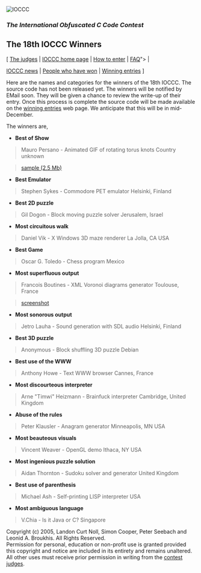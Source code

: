 ![IOCCC](http://ioccc.org/png/ioccc.png)

### *The International Obfuscated C Code Contest*

## **The 18th IOCCC Winners**
[ [The judges](http://www.ioccc.org/judges.html) | [IOCCC home page](http://www.ioccc.org/main.html) | [How
to enter](http://www.ioccc.org/main.html#enter) | [FAQ](http://www.ioccc.org/faq.html)"> |

[IOCCC news](http://www.ioccc.org/main.html#new) | [People who have won](http://www.ioccc.org/winners.html) | [Winning
entries](http://www.ioccc.org/years.html) ]



Here are the names and categories for the winners of the 18th
IOCCC.  The source code has not been released yet.  The winners will
be notified by EMail soon.  They will be given a chance to review the
write-up of their entry.  Once this process is complete the source code 
will be made available on the [winning entries](http://www.ioccc.org/years.html)
web page.  We anticipate that this will be in mid-December.

The winners are,

- **Best of Show**

> Mauro Persano - Animated GIF of rotating torus knots
> Country unknown


> [sample (2.5 Mb)](http://www.mailcom.com.nyud.net:8090/ioccc/knot.gif)

- **Best Emulator**

> Stephen Sykes - Commodore PET emulator
> Helsinki, Finland

- **Best 2D puzzle**

> Gil Dogon - Block moving puzzle solver
> Jerusalem, Israel

- **Most circuitous walk**

> Daniel Vik - X Windows 3D maze renderer
> La Jolla, CA USA

- **Best Game**

> Oscar G. Toledo - Chess program
> Mexico

- **Most superfluous output**

> Francois Boutines - XML Voronoi diagrams generator
> Toulouse, France

> [screenshot](http://www.mailcom.com/ioccc/voronoi.png)

- **Most sonorous output**

> Jetro Lauha - Sound generation with SDL audio
> Helsinki, Finland

- **Best 3D puzzle**

> Anonymous - Block shuffling 3D puzzle
>Debian

- **Best use of the WWW**

> Anthony Howe - Text WWW browser
> Cannes, France

- **Most discourteous interpreter**

> Arne "Timwi" Heizmann - Brainfuck interpreter
> Cambridge, United Kingdom

- **Abuse of the rules**

> Peter Klausler - Anagram generator
> Minneapolis, MN USA

- **Most beauteous visuals**

> Vincent Weaver - OpenGL demo
> Ithaca, NY USA

- **Most ingenious puzzle solution**

> Aidan Thornton - Sudoku solver and generator
> United Kingdom

- **Best use of parenthesis**

> Michael Ash - Self-printing LISP interpreter
> USA

- **Most ambiguous language**

> V.Chia - Is it Java or C?
> Singapore

Copyright (c) 2005, Landon Curt Noll, Simon Cooper, Peter Seebach and
Leonid A. Broukhis. All Rights Reserved.<BR>
Permission for personal, education or non-profit use is
granted provided this copyright and notice are included in its entirety
and remains unaltered.  All other uses must receive prior permission in writing
from the [contest judges](http://www.ioccc.org/judges.html).

